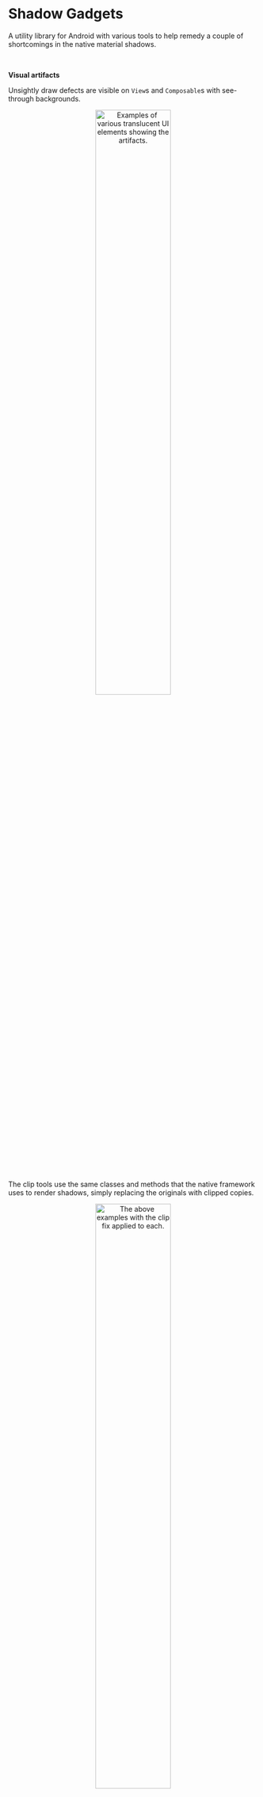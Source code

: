 # Shadow Gadgets

A utility library for Android with various tools to help remedy a couple of
shortcomings in the native material shadows.

<br />

**Visual artifacts**

Unsightly draw defects are visible on `View`s and `Composable`s with see-through
backgrounds.

<p align="center">
<img src="images/intro_clip_broken.png"
alt="Examples of various translucent UI elements showing the artifacts."
width="55%" />
</p>

The clip tools use the same classes and methods that the native framework uses
to render shadows, simply replacing the originals with clipped copies.

<p align="center">
<img src="images/intro_clip_fixed.png"
alt="The above examples with the clip fix applied to each."
width="55%" />
</p>

**Color support**

Shadow colors were not added to the SDK until API level 28 (Pie). Before that,
the only relevant adjustment available was the alpha value of plain black.

Like the clip feature, color compat uses the same native classes and methods,
replacing the originals with tinted copies. Only one color can be applied with
this technique, however, as it's not possible to separate the ambient and spot
shadows at this level.

<p align="center">
<img src="images/intro_color_compat.png"
alt="Two shadows, one with native colors, the other tinted with color compat."
width="30%" />
</p>

Though the differences are noticeable when compared side by side, the compat
results are likely sufficient for many cases.

<br />

## Contents

- [**Views**](#views)

  The `view` package contains several extension properties and helper classes to
  apply the library's clip fix and color compat functionalities in Android's
  native framework.

- [**Compose**](#compose)

  For the analogous features in the modern UI toolkit, the `compose` package
  comprises just two functions (and one overload) as direct replacements for the
  inbuilt shadow.

- [**Notes**][notes]

  Important information and caveats for each framework and the project overall.

- [**Download**](#download)

  Compiled artifacts are available through JitPack.

- [**Documentation ↗**][Documentation]

  Note that inherited members are suppressed to prevent, for example, all of
  `ViewGroup`s visible members being listed for each `ShadowsViewGroup`.

<br />

## Views

The library's features are applied to individual `View`s through extension
properties, with the main two acting as direct controls for the clip and color
compat features.

- The [`View.clipOutlineShadow: Boolean`][clipOutlineShadow] extension is
  basically a switch that toggles the clip fix on the receiver `View`. When
  `true`, the intrinsic shadow is disabled and replaced with a clipped copy.

- The [`View.outlineShadowColorCompat: Int`][outlineShadowColorCompat] property
  takes a `@ColorInt` with which to tint replacement shadows on versions before
  Pie. A separate extension is available to force it on newer versions, and it
  can be used with or without the clip feature. The particulars can be found on
  [its wiki page][ViewColorCompatWiki].

Usage for each is as easy as it seems:

```kotlin
view.clipOutlineShadow = true

view.outlineShadowColorCompat = Color.BLUE
```

That's it. Unless your setup requires that a sibling `View` overlap a target of
the fix, or it involves a target with an irregular shape on Android R and above,
that's possibly all you need.

Though the library's shadow is actually being handled and drawn in the parent
`ViewGroup`, these properties can be set on the target `View` at any point, even
while it's unattached, so there's no need to worry about timing. Additionally,
the shadow automatically animates and transforms along with its target, and it
will handle moving itself to any new parents, should the target be moved.

It is hoped that the base features will cover most cases. For those setups that
might be problematic, the library offers a few other configuration properties as
possible remedies.

### Limitations and recourses

- #### Overlapping sibling Views

  To accomplish its effect, the library disables a target's intrinsic shadow and
  draws a modified replacement in its parent `ViewGroup`'s overlay by default,
  in front of all of the parent's children. This can cause a problem when a
  sibling with a higher elevation overlaps the target.

  <p align="center">
  <img src="images/plane_foreground_broken.png"
  alt="A View's clipped shadow incorrectly drawn on top of its higher sibling."
  width="20%" />
  </p>

  The [`ShadowPlane`][ShadowPlane] enum defines other options for different
  points in the hierarchy's draw routine where the library shadow can be
  inserted. Specifics and requirements are given on [its wiki
  page][ShadowPlaneWiki].

- #### Irregular shapes on Android R+

  Starting with API level 30, `View`s that are not shaped as circles, plain
  rectangles, or single-radius rounded rectangles require that the user provide
  the outline `Path` for the clip.

  <p align="center">
  <img src="images/view_path_provider.png"
  alt="A View in the shape of a puzzle piece with its shadow clipped."
  width="20%" />
  </p>

  This is done with the [`ViewPathProvider`][ViewPathProvider] interface,
  details and examples for which are discussed on [its wiki
  page][ViewPathProviderWiki].

- #### Parent matrix on Android N-P

  On API levels 24 through 28 (Nougat, Oreo, and Pie), differences in some of
  the low-level graphics operations can give rise to a misalignment in the clip
  region if the parent `ViewGroup` has been transformed by, for example, a
  running animation.

  <p align="center">
  <img src="images/parent_matrix_defect.png"
  alt="A misaligned clip region is shown in a parent scaled by an animation."
  width="20%" />
  </p>

  If observed, the [`View.forceShadowLayer`][forceShadowLayer] extension can be
  used to mitigate, as explained on [its wiki page][forceShadowLayerWiki].

### ViewGroups

Several specialized subclasses of common `ViewGroup`s are included mainly as
helpers that allow shadow properties to be set on `View`s from attributes in
layout XML, without the need for extra code.

The library's features work rather well in Android Studio's layout preview, so
even if you don't intend to use them at runtime, these groups may still be
useful during design.

<p align="center">
<img src="images/layout_editor.png"
alt="Screenshot of Android Studio showing library effects in the layout editor."
width="40%" />
</p>

Information on the two general types of groups – Regular and Recycling – along
with descriptions of their behaviors and usage in layout XML can be found on the
[ViewGroups wiki page][ViewGroupsWiki].

### Drawable

[`ShadowDrawable`][ShadowDrawable] is a thin wrapper around the core classes
that allows these shadows to be drawn manually without having to mess with the
`core` module. Information on requirements and usage, and links to examples can
be found on the [Drawable wiki page][DrawableWiki].

<br />

## Compose

> [!IMPORTANT]
> If you only need the clip fix here, don't even bother with this library at
> all. Recent improvements to Compose have made it possible to create a
> `Modifier` purely within the framework, and you'd do much better to simply
> copy the `kt` file given in
> <a href="https://stackoverflow.com/a/71868521">this Stack Overflow post</a>
> (or the one in
> <a href="https://gist.github.com/zed-alpha/50acf298881ebd112e6bfb934a30d0ba">the
> linked gist</a>, if supporting API levels 24..28).

Since Compose already allows shadows to be handled and manipulated as discrete
UI elements, employing the library's features here is straightforward and
routine.

The base [`clippedShadow`][clippedShadow] is a drop-in replacement for Compose's
[`shadow`][shadow] function, with the exact same signature and defaults, and
identical usage. For example:

```kotlin
Box(
    Modifier
        .clippedShadow(
            elevation = 10.dp,
            shape = CircleShape
        )
    …
)
```

Color compat is handled with additional parameters in an overload.

```kotlin
Box(
    Modifier
        .clippedShadow(
            elevation = 10.dp,
            shape = CircleShape,
            colorCompat = Color.Blue,
            forceColorCompat = true
        )
    …
)
```

For those cases where you need only color compat without the clip,
[`shadowCompat`][shadowCompat] is a more performant option.

```kotlin
Box(
    Modifier
        .shadowCompat(
            elevation = 10.dp,
            shape = CircleShape,
            ambientColor = Color.Blue,
            spotColor = Color.Cyan,
            colorCompat = Color.Blue
        )
    …
)
```

Details and examples for both functions can be found on the [Compose wiki
page][ComposeWiki].

<br />

## Download

The library is available as a compiled dependency through the very handy service
[JitPack][JitPack]. To enable download in a modern Gradle setup, add their Maven
URL to the `repositories` block inside the `dependencyResolutionManagement` in
the root project's `settings.gradle[.kts]` file; e.g.:

```kotlin
dependencyResolutionManagement {
    …
    repositories {
        …
        maven { url 'https://jitpack.io' }
    }
}
```

Then add a dependency for [the latest release][Releases] of whichever module is
required, `view` or `compose`:

```kotlin
dependencies {
    …
    implementation 'com.github.zed-alpha.shadow-gadgets:view:[latest-release]'
    implementation 'com.github.zed-alpha.shadow-gadgets:compose:[latest-release]'
}
```

You can also get the `core` module directly, if you'd like, but there are no
examples or docs for it, and its API is liable to change drastically without
notice.

<br />

## License

MIT License

Copyright (c) 2025 zed-alpha

Permission is hereby granted, free of charge, to any person obtaining a copy of
this software and associated documentation files (the "Software"), to deal in
the Software without restriction, including without limitation the rights to
use, copy, modify, merge, publish, distribute, sublicense, and/or sell copies of
the Software, and to permit persons to whom the Software is furnished to do so,
subject to the following conditions:

The above copyright notice and this permission notice shall be included in all
copies or substantial portions of the Software.

THE SOFTWARE IS PROVIDED "AS IS", WITHOUT WARRANTY OF ANY KIND, EXPRESS OR
IMPLIED, INCLUDING BUT NOT LIMITED TO THE WARRANTIES OF MERCHANTABILITY, FITNESS
FOR A PARTICULAR PURPOSE AND NONINFRINGEMENT. IN NO EVENT SHALL THE AUTHORS OR
COPYRIGHT HOLDERS BE LIABLE FOR ANY CLAIM, DAMAGES OR OTHER LIABILITY, WHETHER
IN AN ACTION OF CONTRACT, TORT OR OTHERWISE, ARISING FROM, OUT OF OR IN
CONNECTION WITH THE SOFTWARE OR THE USE OR OTHER DEALINGS IN THE SOFTWARE.


  [notes]: https://github.com/zed-alpha/shadow-gadgets/wiki/Notes

  [Documentation]: https://zed-alpha.github.io/shadow-gadgets

  [clipOutlineShadow]: https://zed-alpha.github.io/shadow-gadgets/view/com.zedalpha.shadowgadgets.view/clip-outline-shadow.html

  [outlineShadowColorCompat]: https://zed-alpha.github.io/shadow-gadgets/view/com.zedalpha.shadowgadgets.view/outline-shadow-color-compat.html

  [ViewColorCompatWiki]: https://github.com/zed-alpha/shadow-gadgets/wiki/Color-compat

  [ShadowPlane]: https://zed-alpha.github.io/shadow-gadgets/view/com.zedalpha.shadowgadgets.view/-shadow-plane/index.html

  [ShadowPlaneWiki]: https://github.com/zed-alpha/shadow-gadgets/wiki/ShadowPlane

  [ViewPathProvider]: https://zed-alpha.github.io/shadow-gadgets/view/com.zedalpha.shadowgadgets.view/-view-path-provider/index.html

  [ViewPathProviderWiki]: https://github.com/zed-alpha/shadow-gadgets/wiki/ViewPathProvider

  [forceShadowLayer]: https://zed-alpha.github.io/shadow-gadgets/view/com.zedalpha.shadowgadgets.view/force-shadow-layer.html

  [forceShadowLayerWiki]: https://github.com/zed-alpha/shadow-gadgets/wiki/View.forceShadowLayer

  [ViewGroupsWiki]: https://github.com/zed-alpha/shadow-gadgets/wiki/ViewGroups

  [ShadowDrawable]: https://zed-alpha.github.io/shadow-gadgets/view/com.zedalpha.shadowgadgets.view.drawable/-shadow-drawable/index.html

  [DrawableWiki]: https://github.com/zed-alpha/shadow-gadgets/wiki/Drawable

  [clippedShadow]: https://zed-alpha.github.io/shadow-gadgets/compose/com.zedalpha.shadowgadgets.compose/clipped-shadow.html

  [shadow]: https://developer.android.com/reference/kotlin/androidx/compose/ui/Modifier#(androidx.compose.ui.Modifier).shadow(androidx.compose.ui.unit.Dp,androidx.compose.ui.graphics.Shape,kotlin.Boolean,androidx.compose.ui.graphics.Color,androidx.compose.ui.graphics.Color)

  [shadowCompat]: https://zed-alpha.github.io/shadow-gadgets/compose/com.zedalpha.shadowgadgets.compose/shadow-compat.html

  [ComposeWiki]: https://github.com/zed-alpha/shadow-gadgets/wiki/Compose

  [JitPack]: https://jitpack.io/#zed-alpha/shadow-gadgets

  [Releases]: https://github.com/zed-alpha/shadow-gadgets/releases